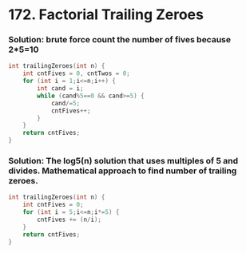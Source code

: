 # 172. Factorial Trailing Zeroes


### Solution: brute force count the number of fives because 2*5=10

```c++
int trailingZeroes(int n) {
    int cntFives = 0, cntTwos = 0;
    for (int i = 1;i<=n;i++) {
        int cand = i;
        while (cand%5==0 && cand>=5) {
            cand/=5;
            cntFives++;
        }
    }
    return cntFives;
}
```

### Solution: The log5(n) solution that uses multiples of 5 and divides.  Mathematical approach to find number of trailing zeroes. 

```c++
int trailingZeroes(int n) {
    int cntFives = 0;
    for (int i = 5;i<=n;i*=5) {
        cntFives += (n/i);
    }
    return cntFives;
}
```